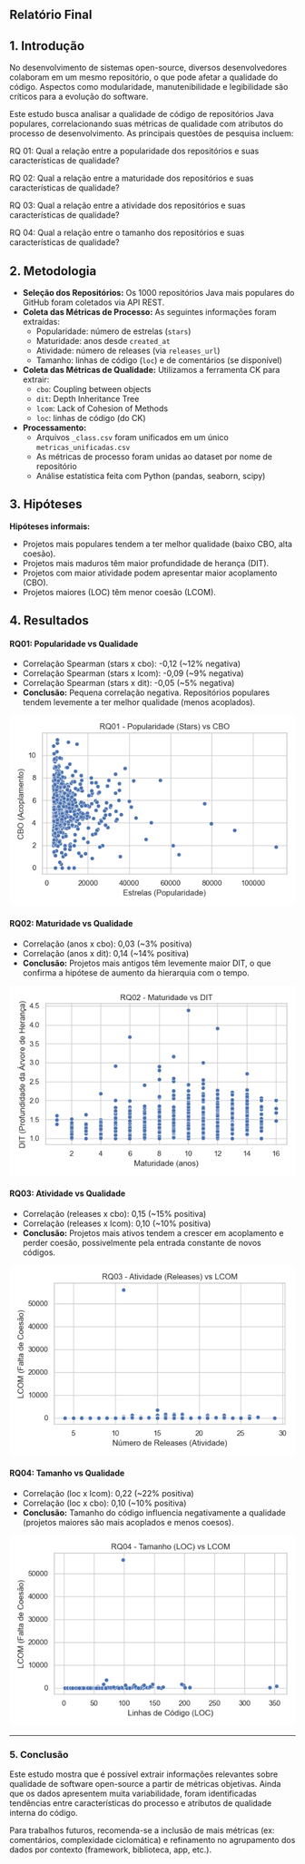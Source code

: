 ## Relatório Final
## 1. Introdução

No desenvolvimento de sistemas open-source, diversos desenvolvedores colaboram em um mesmo repositório, o que pode afetar a qualidade do código. Aspectos como modularidade, manutenibilidade e legibilidade são críticos para a evolução do software.

Este estudo busca analisar a qualidade de código de repositórios Java populares, correlacionando suas métricas de qualidade com atributos do processo de desenvolvimento. As principais questões de pesquisa incluem:

RQ 01: Qual a relação entre a popularidade dos repositórios e suas características de qualidade?

RQ 02: Qual a relação entre a maturidade dos repositórios e suas características de qualidade?

RQ 03: Qual a relação entre a atividade dos repositórios e suas características de qualidade?

RQ 04: Qual a relação entre o tamanho dos repositórios e suas características de qualidade?

## 2. Metodologia

- **Seleção dos Repositórios:** Os 1000 repositórios Java mais populares do GitHub foram coletados via API REST.
- **Coleta das Métricas de Processo:** As seguintes informações foram extraídas:
  - Popularidade: número de estrelas (`stars`)
  - Maturidade: anos desde `created_at`
  - Atividade: número de releases (via `releases_url`)
  - Tamanho: linhas de código (`loc`) e de comentários (se disponível)
- **Coleta das Métricas de Qualidade:** Utilizamos a ferramenta CK para extrair:
  - `cbo`: Coupling between objects
  - `dit`: Depth Inheritance Tree
  - `lcom`: Lack of Cohesion of Methods
  - `loc`: linhas de código (do CK)
- **Processamento:**
  - Arquivos `_class.csv` foram unificados em um único `metricas_unificadas.csv`
  - As métricas de processo foram unidas ao dataset por nome de repositório
  - Análise estatística feita com Python (pandas, seaborn, scipy)


## 3. Hipóteses
**Hipóteses informais:**
- Projetos mais populares tendem a ter melhor qualidade (baixo CBO, alta coesão).
- Projetos mais maduros têm maior profundidade de herança (DIT).
- Projetos com maior atividade podem apresentar maior acoplamento (CBO).
- Projetos maiores (LOC) têm menor coesão (LCOM).

## 4. Resultados

#### RQ01: Popularidade vs Qualidade
- Correlação Spearman (stars x cbo): -0,12 (~12% negativa)
- Correlação Spearman (stars x lcom): -0,09 (~9% negativa)
- Correlação Spearman (stars x dit): -0,05 (~5% negativa)
- **Conclusão:** Pequena correlação negativa. Repositórios populares tendem levemente a ter melhor qualidade (menos acoplados).

![Gráfico: Stars vs CBO, DIT, LCOM](lab-qualidade-java/imagens/rq01_popularidade_vs_cbo.png)

#### RQ02: Maturidade vs Qualidade
- Correlação (anos x cbo): 0,03 (~3% positiva)
- Correlação (anos x dit): 0,14 (~14% positiva)
- **Conclusão:** Projetos mais antigos têm levemente maior DIT, o que confirma a hipótese de aumento da hierarquia com o tempo.

![Gráfico: Maturidade vs Qualidade](lab-qualidade-java/imagens/rq02_maturidade_vs_dit.png)
#### RQ03: Atividade vs Qualidade
- Correlação (releases x cbo): 0,15 (~15% positiva)
- Correlação (releases x lcom): 0,10 (~10% positiva)
- **Conclusão:** Projetos mais ativos tendem a crescer em acoplamento e perder coesão, possivelmente pela entrada constante de novos códigos.

![Gráfico: Atividade vs Qualidade](lab-qualidade-java/imagens/rq03_atividade_vs_lcom.png)

#### RQ04: Tamanho vs Qualidade
- Correlação (loc x lcom): 0,22 (~22% positiva)
- Correlação (loc x cbo): 0,10 (~10% positiva)
- **Conclusão:** Tamanho do código influencia negativamente a qualidade (projetos maiores são mais acoplados e menos coesos).

![Gráfico: Tamanho (LOC) vs Qualidade](lab-qualidade-java/imagens/rq04_tamanho_vs_lcom.png)

---
### 5. Conclusão

Este estudo mostra que é possível extrair informações relevantes sobre qualidade de software open-source a partir de métricas objetivas. Ainda que os dados apresentem muita variabilidade, foram identificadas tendências entre características do processo e atributos de qualidade interna do código.

Para trabalhos futuros, recomenda-se a inclusão de mais métricas (ex: comentários, complexidade ciclomática) e refinamento no agrupamento dos dados por contexto (framework, biblioteca, app, etc.).



